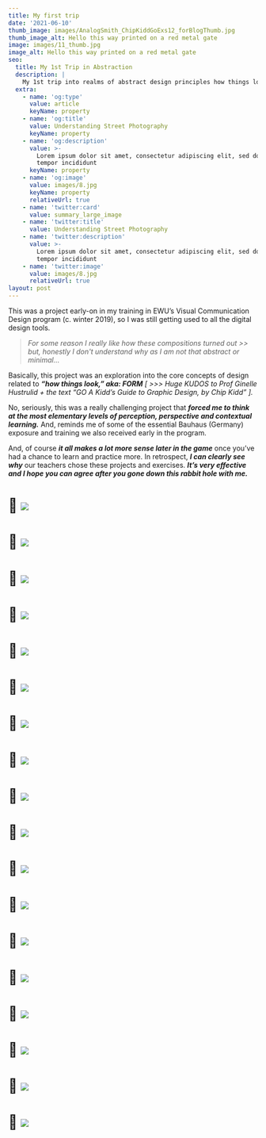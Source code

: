 ```yaml
---
title: My first trip
date: '2021-06-10'
thumb_image: images/AnalogSmith_ChipKiddGoExs12_forBlogThumb.jpg
thumb_image_alt: Hello this way printed on a red metal gate
image: images/11_thumb.jpg
image_alt: Hello this way printed on a red metal gate
seo:
  title: My 1st Trip in Abstraction
  description: |
    My 1st trip into realms of abstract design principles how things look
  extra:
    - name: 'og:type'
      value: article
      keyName: property
    - name: 'og:title'
      value: Understanding Street Photography
      keyName: property
    - name: 'og:description'
      value: >-
        Lorem ipsum dolor sit amet, consectetur adipiscing elit, sed do eiusmod
        tempor incididunt
      keyName: property
    - name: 'og:image'
      value: images/8.jpg
      keyName: property
      relativeUrl: true
    - name: 'twitter:card'
      value: summary_large_image
    - name: 'twitter:title'
      value: Understanding Street Photography
    - name: 'twitter:description'
      value: >-
        Lorem ipsum dolor sit amet, consectetur adipiscing elit, sed do eiusmod
        tempor incididunt
    - name: 'twitter:image'
      value: images/8.jpg
      relativeUrl: true
layout: post
---
```

This was a project early-on in my training in EWU’s Visual Communication Design program (c. winter 2019), so I was still getting used to all the digital design tools.

> *For some reason I really like how these compositions turned out >> but, honestly I don't understand why as I am not that abstract or minimal...*

Basically, this project was an exploration into the core concepts of design related to ***“how things look,” aka: FORM*** *\[ >>> Huge KUDOS to Prof Ginelle Hustrulid + the text “GO A Kidd’s Guide to Graphic Design, by Chip Kidd” ].*

No, seriously, this was a really challenging project that ***forced me to think at the most elementary levels of perception, perspective and contextual learning.*** And, reminds me of some of the essential Bauhaus (Germany) exposure and training we also received early in the program.

And, of course ***it all makes a lot more sense later in the game*** once you’ve had a chance to learn and practice more. In retrospect, ***I can clearly see why*** our teachers chose these projects and exercises. ***It’s very effective and I hope you can agree after you gone down this rabbit hole with me.***

# 🤔 ![](https://www.dropbox.com/s/qpmfvpx2wulhxgt/AnalogSmith_ChipKiddGoExs.jpg?raw=1)

# 🤔 ![](https://www.dropbox.com/s/co5r9jkk0oxg489/AnalogSmith_ChipKiddGoExs2.jpg?raw=1)

# 🤔 ![](https://www.dropbox.com/s/q9mp49ru3nvun94/AnalogSmith_ChipKiddGoExs3.jpg?raw=1)

# 🤔 ![](https://www.dropbox.com/s/3kipf1p24fl7zwe/AnalogSmith_ChipKiddGoExs4.jpg?raw=1)

# 🤔 ![](https://www.dropbox.com/s/9reuv1b0wb7orq1/AnalogSmith_ChipKiddGoExs5.jpg?raw=1)

# 🤔 ![](https://www.dropbox.com/s/abi6tr7q9dnxpnc/AnalogSmith_ChipKiddGoExs6.jpg?raw=1)

# 🤔 ![](https://www.dropbox.com/s/34e4viynibecukd/AnalogSmith_ChipKiddGoExs7.jpg?raw=1)

# 🤔 ![](https://www.dropbox.com/s/9ypldiemtwm25me/AnalogSmith_ChipKiddGoExs8.jpg?raw=1)

# 🤔 ![](https://www.dropbox.com/s/2zlnld8gpou7iz4/AnalogSmith_ChipKiddGoExs9.jpg?raw=1)

# 🤔 ![](https://www.dropbox.com/s/vcn5qtm53ugxfl0/AnalogSmith_ChipKiddGoExs10.jpg?raw=1)

# 🤔 ![](https://www.dropbox.com/s/o3g4bza9ikwif3z/AnalogSmith_ChipKiddGoExs11.jpg?raw=1)

# 🤔 ![](https://www.dropbox.com/s/ndn4qlmaahuyodc/AnalogSmith_ChipKiddGoExs12.jpg?raw=1)

# 🤔 ![](https://www.dropbox.com/s/yuxp2ka8h2e7ufz/AnalogSmith_ChipKiddGoExs13.jpg?raw=1)

# 🤔 ![](https://www.dropbox.com/s/dizidj4imbg4fgf/AnalogSmith_ChipKiddGoExs14.jpg?raw=1)

# 🤔 ![](https://www.dropbox.com/s/jhn3lioi6thj9rs/AnalogSmith_ChipKiddGoExs15.jpg?raw=1)

# 🤔 ![](https://www.dropbox.com/s/zbau24t7joapqof/AnalogSmith_ChipKiddGoExs16.jpg?raw=1)

# 🤔 ![](https://www.dropbox.com/s/80y1hegzf83045d/AnalogSmith_ChipKiddGoExs17.jpg?raw=1)

# 🤔 ![](https://www.dropbox.com/s/0f2xjkyj87yq0ig/AnalogSmith_ChipKiddGoExs19.jpg?raw=1)

